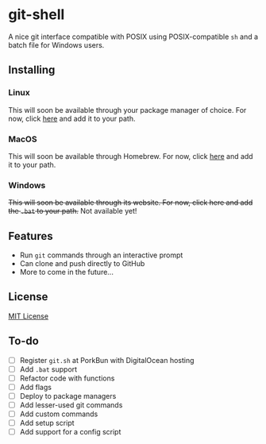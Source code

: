 # git-shell

A nice git interface compatible with POSIX using POSIX-compatible `sh` and a batch file for Windows users.

## Installing

### Linux

This will soon be available through your package manager of choice. For now, click <a href="https://github.com/xernphoton/git-shell/releases/download/alpha/git.sh" download="git.sh">here</a> and add it to your path.

### MacOS

This will soon be available through Homebrew. For now, click <a href="https://github.com/xernphoton/git-shell/releases/download/alpha/git.sh" download="git.sh">here</a> and add it to your path.

### Windows

~~This will soon be available through its website. For now, click here and add the `.bat` to your path.~~ Not available yet!

## Features

* Run `git` commands through an interactive prompt
* Can clone and push directly to GitHub
* More to come in the future...

## License

[MIT License](https://github.com/xernphoton/git-shell/blob/main/LICENSE)

## To-do

- [ ] Register `git.sh` at PorkBun with DigitalOcean hosting
- [ ] Add `.bat` support
- [ ] Refactor code with functions
- [ ] Add flags
- [ ] Deploy to package managers
- [ ] Add lesser-used git commands
- [ ] Add custom commands
- [ ] Add setup script
- [ ] Add support for a config script
